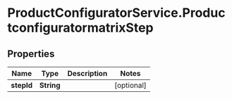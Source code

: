 # ProductConfiguratorService.ProductconfiguratormatrixStep

## Properties

Name | Type | Description | Notes
------------ | ------------- | ------------- | -------------
**stepId** | **String** |  | [optional] 


